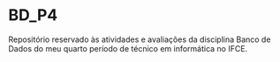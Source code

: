# BD_P4
Repositório reservado às atividades e avaliações da disciplina Banco de Dados
do meu quarto período de técnico em informática no IFCE. 
